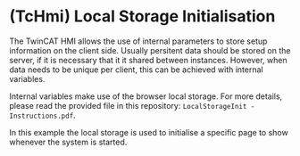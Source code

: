 # (TcHmi) Local Storage Initialisation

The TwinCAT HMI allows the use of internal parameters to store setup information on the client side. Usually persitent data should be stored on the server, if it is necessary that it it shared between instances. However, when data needs to be unique per client, this can be achieved with internal variables.

Internal variables make use of the browser local storage. For more details, please read the provided file in this repository: `LocalStorageInit - Instructions.pdf`.

In this example the local storage is used to initialise a specific page to show whenever the system is started.